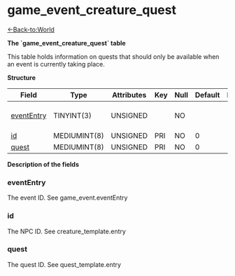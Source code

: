 # game\_event\_creature\_quest

[<-Back-to:World](database-world.md)

**The \`game\_event\_creature\_quest\` table**

This table holds information on quests that should only be available when an event is currently taking place.

**Structure**

| Field           | Type         | Attributes | Key | Null | Default | Extra | Comment                  |
|-----------------|--------------|------------|-----|------|---------|-------|--------------------------|
| [eventEntry][1] | TINYINT(3)   | UNSIGNED   |     | NO   |         |       | Entry of the game event. |
| [id][2]         | MEDIUMINT(8) | UNSIGNED   | PRI | NO   | 0       |       |                          |
| [quest][3]      | MEDIUMINT(8) | UNSIGNED   | PRI | NO   | 0       |       |                          |

[1]: #evententry
[2]: #id
[3]: #quest

**Description of the fields**

### eventEntry

The event ID. See game\_event.eventEntry

### id

The NPC ID. See creature\_template.entry

### quest

The quest ID. See quest\_template.entry
